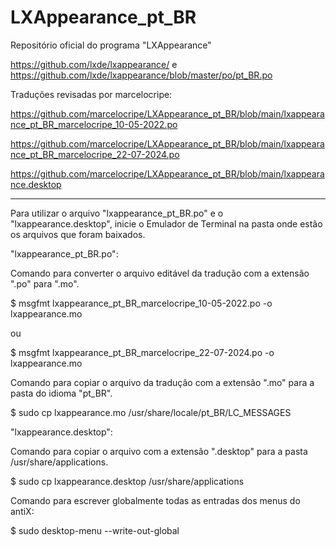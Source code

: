 # LXAppearance_pt_BR

Repositório oficial do programa "LXAppearance"

https://github.com/lxde/lxappearance/
e
https://github.com/lxde/lxappearance/blob/master/po/pt_BR.po


Traduções revisadas por marcelocripe:

https://github.com/marcelocripe/LXAppearance_pt_BR/blob/main/lxappearance_pt_BR_marcelocripe_10-05-2022.po

https://github.com/marcelocripe/LXAppearance_pt_BR/blob/main/lxappearance_pt_BR_marcelocripe_22-07-2024.po

https://github.com/marcelocripe/LXAppearance_pt_BR/blob/main/lxappearance.desktop

- - - - -

Para utilizar o arquivo "lxappearance_pt_BR.po" e o "lxappearance.desktop", inicie o Emulador de Terminal na pasta onde estão os arquivos que foram baixados.

"lxappearance_pt_BR.po":

Comando para converter o arquivo editável da tradução com a extensão ".po" para ".mo".

$ msgfmt lxappearance_pt_BR_marcelocripe_10-05-2022.po -o lxappearance.mo

ou

$ msgfmt lxappearance_pt_BR_marcelocripe_22-07-2024.po -o lxappearance.mo


Comando para copiar o arquivo da tradução com a extensão ".mo" para a pasta do idioma "pt_BR".

$ sudo cp lxappearance.mo /usr/share/locale/pt_BR/LC_MESSAGES


"lxappearance.desktop":

Comando para copiar o arquivo com a extensão ".desktop" para a pasta /usr/share/applications.

$ sudo cp lxappearance.desktop /usr/share/applications

Comando para escrever globalmente todas as entradas dos menus do antiX:

$ sudo desktop-menu --write-out-global
